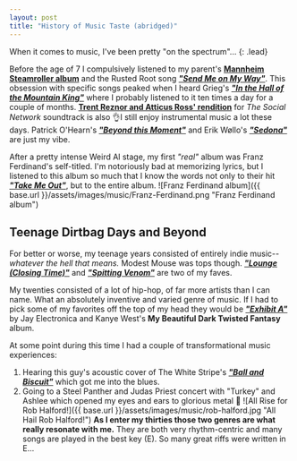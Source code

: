 ```yaml
---
layout: post
title: "History of Music Taste (abridged)"
---
```


When it comes to music, I've been pretty "on the spectrum"...
{: .lead}

Before the age of 7 I compulsively listened to my parent's **[Mannheim Steamroller album](https://www.youtube.com/watch?v=Xg5qBbleK0w)** and the Rusted Root song *__["Send Me on My Way"](https://www.youtube.com/watch?v=IGMabBGydC0)__*. This obsession with specific songs peaked when I heard Grieg's *__["In the Hall of the Mountain King"](https://youtu.be/kLp_Hh6DKWc)__* where I probably listened to it ten times a day for a couple of months. **[Trent Reznor and Atticus Ross' rendition](https://youtu.be/TPZtigbbkz4)** for *The Social Network* soundtrack is also 👌I still enjoy instrumental music a lot these days. Patrick O'Hearn's *__["Beyond this Moment"](https://youtu.be/v_nWBzeWQW4)__* and Erik Wøllo's *__["Sedona"](https://youtu.be/bIDTK33YH44)__* are just my vibe.

After a pretty intense Weird Al stage, my first *"real"* album was Franz Ferdinand's self-titled. I'm notoriously bad at memorizing lyrics, but I listened to this album so much that I know the words not only to their hit *__["Take Me Out"](https://youtu.be/Ijk4j-r7qPA)__*, but to the entire album.
![Franz Ferdinand album]({{ base.url }}/assets/images/music/Franz-Ferdinand.png "Franz Ferdinand album")

## Teenage Dirtbag Days and Beyond

For better or worse, my teenage years consisted of entirely indie music-- *whatever the hell that means.* Modest Mouse was tops though. *__["Lounge (Closing Time)"](https://youtu.be/muAwTA2XCVA)__* and *__["Spitting Venom"](https://youtu.be/-eifPUvi7kA)__* are two of my faves.

My twenties consisted of a lot of hip-hop, of far more artists than I can name. What an absolutely inventive and varied genre of music. If I had to pick some of my favorites off the top of my head they would be *__["Exhibit A"](https://youtu.be/nJI2ExhhQCs)__* by Jay Electronica and Kanye West's **My Beautiful Dark Twisted Fantasy** album.

At some point during this time I had a couple of transformational music experiences:
1. Hearing this guy's acoustic cover of The White Stripe's *__["Ball and Biscuit"](https://youtu.be/30tTcvQCLy8)__* which got me into the blues.
2. Going to a Steel Panther and Judas Priest concert with "Turkey" and Ashlee which opened my eyes and ears to glorious metal 🤘
![All Rise for Rob Halford!]({{ base.url }}/assets/images/music/rob-halford.jpg "All Hail Rob Halford!")
**As I enter my thirties those two genres are what really resonate with me.** They are both very rhythm-centric and many songs are played in the best key (E). So many great riffs were written in E...
